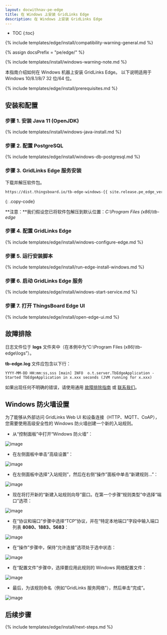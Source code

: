 ```yaml
---
layout: docwithnav-pe-edge
title: 在 Windows 上安装 GridLinks Edge
description: 在 Windows 上安装 GridLinks Edge
---
```


* TOC
{:toc}

{% include templates/edge/install/compatibility-warning-general.md %}

{% assign docsPrefix = "pe/edge/" %}

{% include templates/install/windows-warning-note.md %}

本指南介绍如何在 Windows 机器上安装 GridLinks Edge。
以下说明适用于 Windows 10/8.1/8/7 32 位/64 位。

{% include templates/edge/install/prerequisites.md %}

## 安装和配置

### 步骤 1. 安装 Java 11 (OpenJDK)

{% include templates/install/windows-java-install.md %}

### 步骤 2. 配置 PostgreSQL

{% include templates/edge/install/windows-db-postgresql.md %}

### 步骤 3. GridLinks Edge 服务安装

下载并解压软件包。

```bash
https://dist.thingsboard.io/tb-edge-windows-{{ site.release.pe_edge_ver }}.zip
```
{: .copy-code}

**注意：**我们假设您已将软件包解压到默认位置：*C:\Program Files (x86)\tb-edge*

### 步骤 4. 配置 GridLinks Edge

{% include templates/edge/install/windows-configure-edge.md %}

### 步骤 5. 运行安装脚本

{% include templates/edge/install/run-edge-install-windows.md %} 

### 步骤 6. 启动 GridLinks Edge 服务

{% include templates/edge/install/windows-start-service.md %}

### 步骤 7. 打开 ThingsBoard Edge UI

{% include templates/edge/install/open-edge-ui.md %} 

## 故障排除

日志文件位于 **logs** 文件夹中（在本例中为“C:\Program Files (x86)\tb-edge\logs”）。

**tb-edge.log** 文件应包含以下行：

```text
YYYY-MM-DD HH:mm:ss,sss [main] INFO  o.t.server.TbEdgeApplication - Started TbEdgeApplication in x.xxx seconds (JVM running for x.xxx)
```

如果出现任何不明确的错误，请使用通用 [故障排除指南](/docs/user-guide/troubleshooting/#getting-help) 或 [联系我们](/docs/contact-us/)。

## Windows 防火墙设置

为了能够从外部访问 GridLinks Web UI 和设备连接（HTTP、MQTT、CoAP），您需要使用高级安全性的 Windows 防火墙创建一个新的入站规则。

- 从“控制面板”中打开“Windows 防火墙”：

![image](/images/user-guide/install/windows/windows7-firewall-1.png)

- 在左侧面板中单击“高级设置”：

![image](/images/user-guide/install/windows/windows7-firewall-2.png)

- 在左侧面板中选择“入站规则”，然后在右侧“操作”面板中单击“新建规则...”：

![image](/images/user-guide/install/windows/windows7-firewall-3.png)

- 现在将打开新的“新建入站规则向导”窗口。在第一个步骤“规则类型”中选择“端口”选项：

![image](/images/user-guide/install/windows/windows7-firewall-4.png)

- 在“协议和端口”步骤中选择“TCP”协议，并在“特定本地端口”字段中输入端口列表 **8080、1883、5683**：

![image](/images/user-guide/install/windows/windows7-firewall-5.png)

- 在“操作”步骤中，保持“允许连接”选项处于选中状态：

![image](/images/user-guide/install/windows/windows7-firewall-6.png)

- 在“配置文件”步骤中，选择要应用此规则的 Windows 网络配置文件：

![image](/images/user-guide/install/windows/windows7-firewall-7.png)

- 最后，为该规则命名（例如“GridLinks 服务网络”），然后单击“完成”。

![image](/images/user-guide/install/windows/windows7-firewall-8.png)


## 后续步骤

{% include templates/edge/install/next-steps.md %}